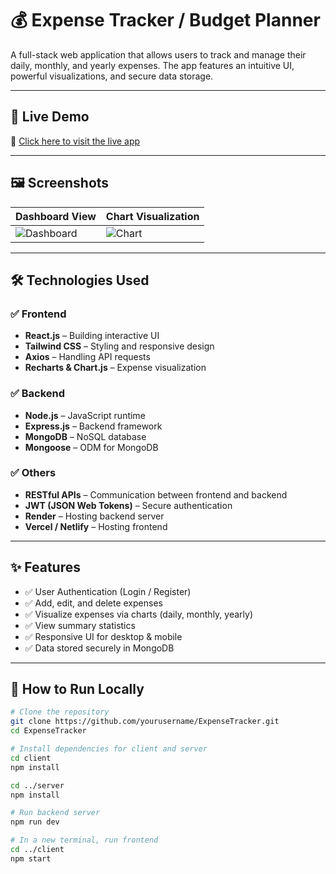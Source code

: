 # 💰 Expense Tracker / Budget Planner

A full-stack web application that allows users to track and manage their daily, monthly, and yearly expenses. The app features an intuitive UI, powerful visualizations, and secure data storage.

---

## 🚀 Live Demo

🔗 [Click here to visit the live app](https://expensetracker-client-olkh.onrender.com/)

---

## 🖼️ Screenshots

| Dashboard View | Chart Visualization |
|----------------|---------------------|
| ![Dashboard](./public/projects/ExpenseTracker/expense1.png) | ![Chart](./public/projects/ExpenseTracker/expense2.png) |

---

## 🛠️ Technologies Used

### ✅ Frontend

- **React.js** – Building interactive UI
- **Tailwind CSS** – Styling and responsive design
- **Axios** – Handling API requests
- **Recharts & Chart.js** – Expense visualization

### ✅ Backend

- **Node.js** – JavaScript runtime
- **Express.js** – Backend framework
- **MongoDB** – NoSQL database
- **Mongoose** – ODM for MongoDB

### ✅ Others

- **RESTful APIs** – Communication between frontend and backend
- **JWT (JSON Web Tokens)** – Secure authentication
- **Render** – Hosting backend server
- **Vercel / Netlify** – Hosting frontend

---

## ✨ Features

- ✅ User Authentication (Login / Register)
- ✅ Add, edit, and delete expenses
- ✅ Visualize expenses via charts (daily, monthly, yearly)
- ✅ View summary statistics
- ✅ Responsive UI for desktop & mobile
- ✅ Data stored securely in MongoDB

---

## 🧪 How to Run Locally

```bash
# Clone the repository
git clone https://github.com/yourusername/ExpenseTracker.git
cd ExpenseTracker

# Install dependencies for client and server
cd client
npm install

cd ../server
npm install

# Run backend server
npm run dev

# In a new terminal, run frontend
cd ../client
npm start
